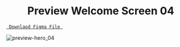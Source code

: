 <h1 align="center">Preview Welcome Screen 04</h1>

<a align ="center" href="https://github.com/Dezenix/mobile-screens/blob/main/Login_Screens/Screen03/Welcome03.fig"> `  Downlaod Figma File  `</a>


![preview-hero_04](https://github.com/Dezenix/mobile-screens/blob/main/Login_Screens/Screen04/welcome04_preview.png)

